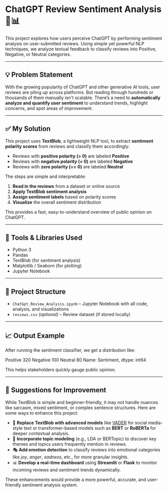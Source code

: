 # ChatGPT Review Sentiment Analysis 🧠📊

This project explores how users perceive ChatGPT by performing sentiment analysis on user-submitted reviews. Using simple yet powerful NLP techniques, we analyze textual feedback to classify reviews into Positive, Negative, or Neutral categories.

---

## 💡 Problem Statement

With the growing popularity of ChatGPT and other generative AI tools, user reviews are piling up across platforms. But reading through hundreds or thousands of them manually isn't scalable. There’s a need to **automatically analyze and quantify user sentiment** to understand trends, highlight concerns, and spot areas of improvement.

---

## ✅ My Solution

This project uses **TextBlob**, a lightweight NLP tool, to extract **sentiment polarity scores** from reviews and classify them accordingly:

- Reviews with **positive polarity (> 0)** are labeled **Positive**
- Reviews with **negative polarity (< 0)** are labeled **Negative**
- Reviews with **zero polarity (== 0)** are labeled **Neutral**

The steps are simple and interpretable:
1. **Read in the reviews** from a dataset or online source
2. **Apply TextBlob sentiment analysis**
3. **Assign sentiment labels** based on polarity scores
4. **Visualize** the overall sentiment distribution

This provides a fast, easy-to-understand overview of public opinion on ChatGPT.

---

## 🧰 Tools & Libraries Used

- Python 3
- Pandas
- TextBlob (for sentiment analysis)
- Matplotlib / Seaborn (for plotting)
- Jupyter Notebook

---

## 📁 Project Structure

- `ChatGpt_Review_Analysis.ipynb` – Jupyter Notebook with all code, analysis, and visualizations
- `reviews.csv` *(optional)* – Review dataset (if stored locally)

---

## 📈 Output Example

After running the sentiment classifier, we get a distribution like:

Positive 320 Negative 100 Neutral 80 Name: Sentiment, dtype: int64


This helps stakeholders quickly gauge public opinion.

---
## 🧠 Suggestions for Improvement

While TextBlob is simple and beginner-friendly, it may not handle nuances like sarcasm, mixed sentiment, or complex sentence structures. Here are some ways to enhance this project:

- 🔄 **Replace TextBlob with advanced models** like [VADER](https://github.com/cjhutto/vaderSentiment) for social media-style text or transformer-based models such as **BERT** or **RoBERTa** for deeper contextual analysis.
- 🧵 **Incorporate topic modeling** (e.g., LDA or BERTopic) to discover key themes and topics users frequently mention in reviews.
- 🎭 **Add emotion detection** to classify reviews into emotional categories like *joy*, *anger*, *sadness*, etc., for more granular insights.
- 📊 **Develop a real-time dashboard** using **Streamlit** or **Flask** to monitor incoming reviews and sentiment trends dynamically.

These enhancements would provide a more powerful, accurate, and user-friendly sentiment analysis system.
